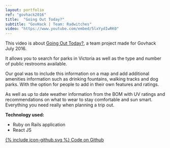 ```yaml
---
layout: portfolio
ref: "govhack2016"
title:  "Going Out Today?"
subtitle: "GovHack | Team: Radwitches"
video: "https://www.youtube.com/embed/5lxYydIwRK0"
---
```


This video is about [Going Out Today?](http://goingouttoday.com/), a team project made for Govhack July 2016.

It allows you to search for parks in Victoria as well as the type and number of public restrooms available.

Our goal was to include this information on a map and add additional amenities information such as drinking fountains, walking tracks and dog parks. With the option for people to add in their own features and ratings.

As well as up to date weather information from the BOM with UV ratings and recommendations on what to wear to stay comfortable and sun smart. Everything you need really when planning a trip out.

**Technology used:**
 - Ruby on Rails application
 - React JS

<a href="https://github.com/radwitches/going-out" target="_blank">
  <span class="icon icon--github">{% include icon-github.svg %}</span>
  Code on Github
</a>
